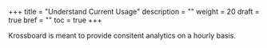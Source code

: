 +++
title = "Understand Current Usage"
description = ""
weight = 20
draft = true
bref = ""
toc = true 
+++


Krossboard is meant to provide consitent analytics on a hourly basis.